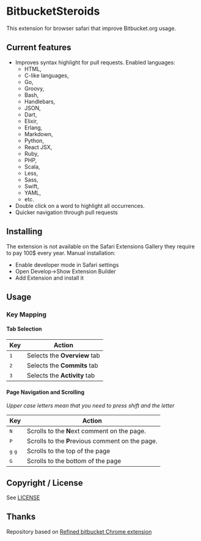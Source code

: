 # BitbucketSteroids
This extension for browser safari that improve Bitbucket.org usage.

## Current features
- Improves syntax highlight for pull requests. Enabled languages:
  - HTML,
  - C-like languages,
  - Go,
  - Groovy,
  - Bash,
  - Handlebars,
  - JSON,
  - Dart,
  - Elixir,
  - Erlang,
  - Markdown,
  - Python,
  - React JSX,
  - Ruby,
  - PHP,
  - Scala,
  - Less,
  - Sass,
  - Swift,
  - YAML,
  - etc.
- Double click on a word to highlight all occurrences.
- Quicker navigation through pull requests

## Installing
The extension is not available on the Safari Extensions Gallery they require to pay 100$ every year.
Manual installation:
- Enable developer mode in Safari settings
- Open Develop->Show Extension Builder
- Add Extension and install it

## Usage

### Key Mapping

#### Tab Selection
Key | Action
--- | ---
<kbd>1</kbd> | Selects the **Overview** tab
<kbd>2</kbd> | Selects the **Commits** tab
<kbd>3</kbd> | Selects the **Activity** tab

#### Page Navigation and Scrolling

*Upper case letters mean that you need to press shift and the letter*

Key | Action
--- | ---
<kbd>N</kbd> | Scrolls to the **N**ext comment on the page.
<kbd>P</kbd> | Scrolls to the **P**revious comment on the page.
<kbd>g</kbd> <kbd>g</kbd> | Scrolls to the top of the page
<kbd>G</kbd> | Scrolls to the bottom of the page

## Copyright / License
See [LICENSE](https://github.com/bukashk0zzz/BitbucketSteroids/blob/master/LICENSE)

## Thanks
Repository based on [Refined bitbucket Chrome extension](https://github.com/andremw/refined-bitbucket)
